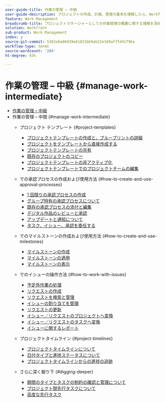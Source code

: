 ```yaml
---
user-guide-title: 作業の管理 – 中級
user-guide-description: プロジェクトの作成、計画、管理の基本を理解したら、Workfrontを最大限に活用するために、あといくつか知っておくべきことがあります。
feature: Work Management
breadcrumb-title: プロジェクトマネージャーとしての作業管理の概要に関する理解を深める
solution: Workfront
sub-product: Work Management
index: y
source-git-commit: 5362e8a60d39e61021bb9ab22e3d9afffd41f96a
workflow-type: tm+mt
source-wordcount: '204'
ht-degree: 65%

---
```




# 作業の管理 – 中級 {#manage-work-intermediate}

+ [作業の管理 – 中級](overview.md)
+ 作業の管理 – 中間 {#manage-work-intermediate}
   + プロジェクト テンプレート {#project-templates}
      + [プロジェクトテンプレートの作成と、ブループリントの詳細](create-a-project-template.md)
      + [プロジェクトをテンプレートから直接作成する](create-a-project-directly-from-a-template.md)
      + [プロジェクトテンプレートの共有](share-a-project-template.md)
      + [既存のプロジェクトのコピー](copy-an-existing-project.md)
      + [プロジェクトテンプレートの非アクティブ化](deactivate-a-project-template.md)
      + [プロジェクトテンプレートでのプロジェクトチームの編集](edit-the-project-team-in-a-project-template.md)

   + での承認プロセスの作成および使用方法 {#how-to-create-and-use-approval-processes}
      + [1 回限りの承認プロセスの作成](create-a-single-use-approval-process.md)
      + [グループ特有の承認プロセスについて](group-specific-approval-processes.md)
      + [既存の承認プロセスの添付と編集](attach-and-edit-existing-approval-processes.md)
      + [デジタル作品のレビューと承認](review-and-approve-digital-work.md)
      + [アップデートと通知について](understand-updates-and-notifications.md)
      + [タスク、イシュー、承認を委任する](delegate-approvals.md)

   + でのマイルストーンの作成および使用方法 {#how-to-create-and-use-milestones}
      + [マイルストーンの作成](creating-milestones.md)
      + [マイルストーンの適用](apply-milestones.md)
      + [マイルストーンの表示](view-milestones.md)

   + でのイシューの操作方法 {#how-to-work-with-issues}
      + [予定外作業の処理](handle-unplanned-work.md)
      + [リクエストの作成](make-a-request.md)
      + [リクエストを検索と管理](find-requests.md)
      + [イシューの割り当てを管理](manage-issue-assignments.md)
      + [リクエストの更新](update-a-request.md)
      + [イシュー／リクエストのプロジェクトへ変換](create-a-project-from-a-request.md)
      + [イシュー／リクエストのタスクへ変換](convert-issues-to-other-work-items.md)
      + [イシューに関するレポート](report-on-issues.md)

   + プロジェクトタイムライン {#project-timelines}
      + [プロジェクトタイムラインについて](understand-project-timelines.md)
      + [日付タイプと進捗ステータスについて](understand-task-dates-and-progress-status.md)
      + [プロジェクトタイムラインからの進捗の追跡](track-work-progress-from-the-project-timeline.md)

   + さらに深く掘り下 {#digging-deeper}
      + [期間のタイプとタスクの制約の確認と管理について](understand-and-manage-duration-types-and-task-constraints.md)
      + [プロジェクト間先行タスクについて](understand-cross-project-predecessors.md)
      + [高度な先行タスク](advanced-predecessors.md)
